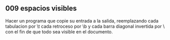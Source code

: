 ## 009 espacios visibles

Hacer un programa que copie su entrada a la salida, reemplazando cada tabulacion por \t cada retroceso por \b y cada barra diagonal invertida por \\ con el fin de que todo sea visible en el documento.